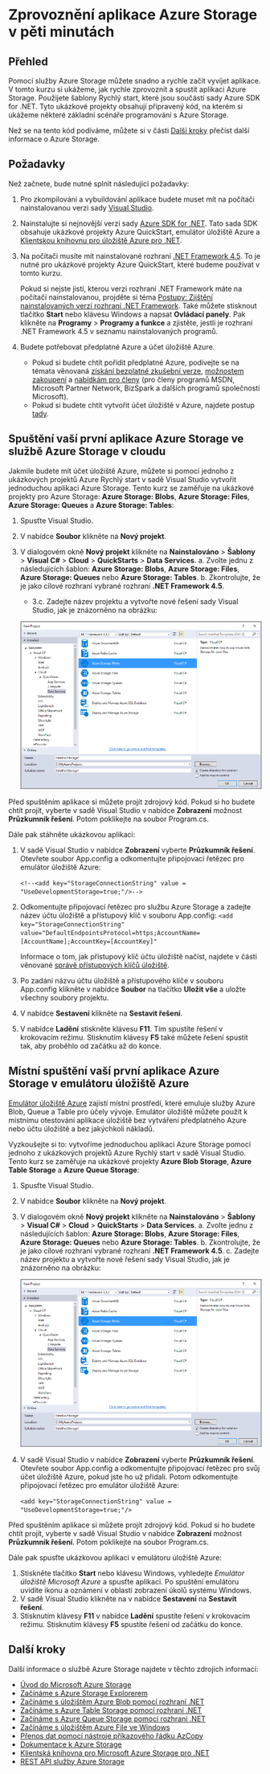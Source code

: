 <properties
    pageTitle="Zprovoznění aplikace Azure Storage v pěti minutách | Microsoft Azure"
    description="Ukážeme si, jak rychle začít používat Microsoft Azure Blobs, Table a Queues pomocí ukázkových projektů Rychlý start Azure Storage, sady Visual Studio a emulátoru úložiště Azure. Zprovozněte si svoji první aplikaci Azure Storage za pět minut."
    services="storage"
    documentationCenter=".net"
    authors="tamram"
    manager="carmonm"
    editor="tysonn"/>

<tags
    ms.service="storage"
    ms.workload="storage"
    ms.tgt_pltfrm="na"
    ms.devlang="dotnet"
    ms.topic="get-started-article"
    ms.date="09/20/2016"
    ms.author="dineshm;tamram"/>


# Zprovoznění aplikace Azure Storage v pěti minutách

## Přehled

Pomocí služby Azure Storage můžete snadno a rychle začít vyvíjet aplikace. V tomto kurzu si ukážeme, jak rychle zprovoznit a spustit aplikaci Azure Storage. Použijete šablony Rychlý start, které jsou součástí sady Azure SDK for .NET. Tyto ukázkové projekty obsahují připravený kód, na kterém si ukážeme některé základní scénáře programování s Azure Storage.

Než se na tento kód podíváme, můžete si v části [Další kroky](#next-steps) přečíst další informace o Azure Storage.

## Požadavky

Než začnete, bude nutné splnit následující požadavky:

1. Pro zkompilování a vybuildování aplikace budete muset mít na počítači nainstalovanou verzi sady [Visual Studio](https://www.visualstudio.com/).

2. Nainstalujte si nejnovější verzi sady [Azure SDK for .NET](https://azure.microsoft.com/downloads/). Tato sada SDK obsahuje ukázkové projekty Azure QuickStart, emulátor úložiště Azure a [Klientskou knihovnu pro úložiště Azure pro .NET](https://msdn.microsoft.com/library/azure/dn261237.aspx).

3. Na počítači musíte mít nainstalované rozhraní [.NET Framework 4.5](http://www.microsoft.com/download/details.aspx?id=30653). To je nutné pro ukázkové projekty Azure QuickStart, které budeme používat v tomto kurzu.

    Pokud si nejste jistí, kterou verzi rozhraní .NET Framework máte na počítači nainstalovanou, projděte si téma [Postupy: Zjištění nainstalovaných verzí rozhraní .NET Framework](https://msdn.microsoft.com/vstudio/hh925568.aspx). Také můžete stisknout tlačítko **Start** nebo klávesu Windows a napsat **Ovládací panely**. Pak klikněte na **Programy** > **Programy a funkce** a zjistěte, jestli je rozhraní .NET Framework 4.5 v seznamu nainstalovaných programů.

4. Budete potřebovat předplatné Azure a účet úložiště Azure.

    - Pokud si budete chtít pořídit předplatné Azure, podívejte se na témata věnovaná [získání bezplatné zkušební verze](https://azure.microsoft.com/pricing/free-trial/), [možnostem zakoupení](https://azure.microsoft.com/pricing/purchase-options/) a [nabídkám pro členy](https://azure.microsoft.com/pricing/member-offers/) (pro členy programů MSDN, Microsoft Partner Network, BizSpark a dalších programů společnosti Microsoft).
    - Pokud si budete chtít vytvořit účet úložiště v Azure, najdete postup [tady](storage-create-storage-account.md#create-a-storage-account).

## Spuštění vaší první aplikace Azure Storage ve službě Azure Storage v cloudu

Jakmile budete mít účet úložiště Azure, můžete si pomocí jednoho z ukázkových projektů Azure Rychlý start v sadě Visual Studio vytvořit jednoduchou aplikaci Azure Storage. Tento kurz se zaměřuje na ukázkové projekty pro Azure Storage: **Azure Storage: Blobs**, **Azure Storage: Files**, **Azure Storage: Queues** a **Azure Storage: Tables**:

1. Spusťte Visual Studio.
2. V nabídce **Soubor** klikněte na **Nový projekt**.
3. V dialogovém okně **Nový projekt** klikněte na **Nainstalováno** > **Šablony** > **Visual C#** > **Cloud** > **QuickStarts** > **Data Services**.
    a. Zvolte jednu z následujících šablon: **Azure Storage: Blobs**, **Azure Storage: Files**, **Azure Storage: Queues** nebo **Azure Storage: Tables**.
    b. Zkontrolujte, že je jako cílové rozhraní vybrané rozhraní **.NET Framework 4.5**.
    - 3.c. Zadejte název projektu a vytvořte nové řešení sady Visual Studio, jak je znázorněno na obrázku:

    ![Ukázkové projekty Azure Rychlý start][Image1]

Před spuštěním aplikace si můžete projít zdrojový kód. Pokud si ho budete chtít projít, vyberte v sadě Visual Studio v nabídce **Zobrazení** možnost **Průzkumník řešení**. Potom poklikejte na soubor Program.cs.

Dále pak stáhněte ukázkovou aplikaci:

1.  V sadě Visual Studio v nabídce **Zobrazení** vyberte **Průzkumník řešení**. Otevřete soubor App.config a odkomentujte připojovací řetězec pro emulátor úložiště Azure:

    `<!--<add key="StorageConnectionString" value = "UseDevelopmentStorage=true;"/>-->`

2.  Odkomentujte připojovací řetězec pro službu Azure Storage a zadejte název účtu úložiště a přístupový klíč v souboru App.config: `<add key="StorageConnectionString" value="DefaultEndpointsProtocol=https;AccountName=[AccountName];AccountKey=[AccountKey]"`

    Informace o tom, jak přístupový klíč účtu úložiště načíst, najdete v části věnované [správě přístupových klíčů úložiště](storage-create-storage-account.md#manage-your-storage-access-keys).

3.  Po zadání názvu účtu úložiště a přístupového klíče v souboru App.config klikněte v nabídce **Soubor** na tlačítko **Uložit vše** a uložte všechny soubory projektu.
4.  V nabídce **Sestavení** klikněte na **Sestavit řešení**.
5.  V nabídce **Ladění** stiskněte klávesu **F11**. Tím spustíte řešení v krokovacím režimu. Stisknutím klávesy **F5** také můžete řešení spustit tak, aby proběhlo od začátku až do konce.


## Místní spuštění vaší první aplikace Azure Storage v emulátoru úložiště Azure

[Emulátor úložiště Azure](storage-use-emulator.md) zajistí místní prostředí, které emuluje služby Azure Blob, Queue a Table pro účely vývoje. Emulátor úložiště můžete použít k místnímu otestování aplikace úložiště bez vytváření předplatného Azure nebo účtu úložiště a bez jakýchkoli nákladů.

Vyzkoušejte si to: vytvoříme jednoduchou aplikaci Azure Storage pomocí jednoho z ukázkových projektů Azure Rychlý start v sadě Visual Studio. Tento kurz se zaměřuje na ukázkové projekty **Azure Blob Storage**, **Azure Table Storage** a **Azure Queue Storage**:

1. Spusťte Visual Studio.
2. V nabídce **Soubor** klikněte na **Nový projekt**.
3. V dialogovém okně **Nový projekt** klikněte na **Nainstalováno** > **Šablony** > **Visual C#** > **Cloud** > **QuickStarts** > **Data Services**.
    a. Zvolte jednu z následujících šablon: **Azure Storage: Blobs**, **Azure Storage: Files**, **Azure Storage: Queues** nebo **Azure Storage: Tables**.
    b. Zkontrolujte, že je jako cílové rozhraní vybrané rozhraní **.NET Framework 4.5**.
    c. Zadejte název projektu a vytvořte nové řešení sady Visual Studio, jak je znázorněno na obrázku:

    ![Ukázkové projekty Azure Rychlý start][Image1]

4.  V sadě Visual Studio v nabídce **Zobrazení** vyberte **Průzkumník řešení**. Otevřete soubor App.config a odkomentujte připojovací řetězec pro svůj účet úložiště Azure, pokud jste ho už přidali. Potom odkomentujte připojovací řetězec pro emulátor úložiště Azure:

    `<add key="StorageConnectionString" value = "UseDevelopmentStorage=true;"/>`

Před spuštěním aplikace si můžete projít zdrojový kód. Pokud si ho budete chtít projít, vyberte v sadě Visual Studio v nabídce **Zobrazení** možnost **Průzkumník řešení**. Potom poklikejte na soubor Program.cs.

Dále pak spusťte ukázkovou aplikaci v emulátoru úložiště Azure:

1.  Stiskněte tlačítko **Start** nebo klávesu Windows, vyhledejte *Emulátor úložiště Microsoft Azure* a spusťte aplikaci. Po spuštění emulátoru uvidíte ikonu a oznámení v oblasti zobrazení úkolů systému Windows.
2.  V sadě Visual Studio klikněte na v nabídce **Sestavení** na **Sestavit řešení**.
3.  Stisknutím klávesy **F11** v nabídce **Ladění** spustíte řešení v krokovacím režimu. Stisknutím klávesy **F5** spustíte řešení od začátku do konce.

## Další kroky

Další informace o službě Azure Storage najdete v těchto zdrojích informací:

* [Úvod do Microsoft Azure Storage](storage-introduction.md)
* [Začínáme s Azure Storage Explorerem](../vs-azure-tools-storage-manage-with-storage-explorer.md)
* [Začínáme s úložištěm Azure Blob pomocí rozhraní .NET](storage-dotnet-how-to-use-blobs.md)
* [Začínáme s Azure Table Storage pomocí rozhraní .NET](storage-dotnet-how-to-use-tables.md)
* [Začínáme s Azure Queue Storage pomocí rozhraní .NET](storage-dotnet-how-to-use-queues.md)
* [Začínáme s úložištěm Azure File ve Windows](storage-dotnet-how-to-use-files.md)
* [Přenos dat pomocí nástroje příkazového řádku AzCopy](storage-use-azcopy.md)
* [Dokumentace k Azure Storage](https://azure.microsoft.com/documentation/services/storage/)
* [Klientská knihovna pro Microsoft Azure Storage pro .NET](https://msdn.microsoft.com/library/azure/dn261237.aspx)
* [REST API služby Azure Storage](https://msdn.microsoft.com/library/azure/dd179355.aspx)

[Image1]: ./media/storage-getting-started-guide/QuickStart.png



<!--HONumber=Sep16_HO3-->


